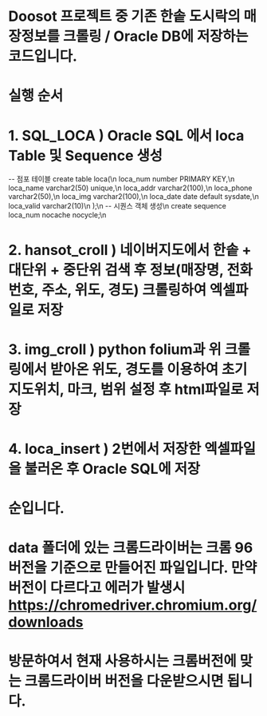 # Doosot 프로젝트 중 기존 한솥 도시락의 매장정보를 크롤링 / Oracle DB에 저장하는 코드입니다.
# 실행 순서
# 1. SQL_LOCA ) Oracle SQL 에서 loca Table 및 Sequence 생성
-- 점포 테이블
create table loca(\n
    loca_num number PRIMARY KEY,\n
    loca_name varchar2(50) unique,\n
    loca_addr varchar2(100),\n
    loca_phone varchar2(50),\n
    loca_img varchar2(100),\n
    loca_date date default sysdate,\n
    loca_valid varchar2(10)\n
);\n
-- 시퀀스 객체 생성\n
create sequence loca_num nocache nocycle;\n


# 2. hansot_croll ) 네이버지도에서 한솥 + 대단위 + 중단위 검색 후 정보(매장명, 전화번호, 주소, 위도, 경도) 크롤링하여 엑셀파일로 저장
# 3. img_croll ) python folium과 위 크롤링에서 받아온 위도, 경도를 이용하여 초기 지도위치, 마크, 범위 설정 후 html파일로 저장
# 4. loca_insert ) 2번에서 저장한 엑셀파일을 불러온 후 Oracle SQL에 저장
# 순입니다.

# data 폴더에 있는 크롬드라이버는 크롬 96버전을 기준으로 만들어진 파일입니다. 만약 버전이 다르다고 에러가 발생시 https://chromedriver.chromium.org/downloads 
# 방문하여서 현재 사용하시는 크롬버전에 맞는 크롬드라이버 버전을 다운받으시면 됩니다.
